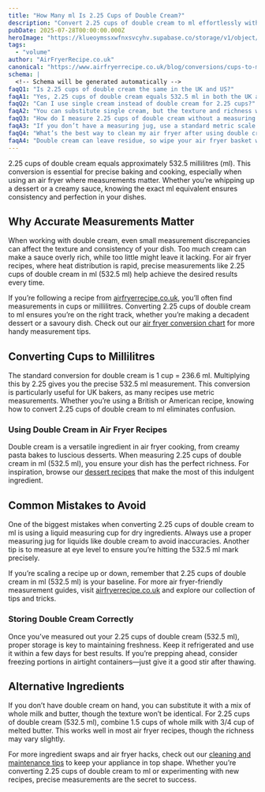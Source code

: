 ```yaml
---
title: "How Many ml Is 2.25 Cups of Double Cream?"
description: "Convert 2.25 cups of double cream to ml effortlessly with our precise measurement guide for perfect baking and cooking every time."
pubDate: 2025-07-28T00:00:00.000Z
heroImage: "https://klueoymssxwfnxsvcyhv.supabase.co/storage/v1/object/public/Shmucket/how-many-ml-is-2-25-cups-of-double-cream.webp"
tags:
  - "volume"
author: "AirFryerRecipe.co.uk"
canonical: "https://www.airfryerrecipe.co.uk/blog/conversions/cups-to-ml/how-many-ml-is-2-25-cups-of-double-cream"
schema: |
  <!-- Schema will be generated automatically -->
faqQ1: "Is 2.25 cups of double cream the same in the UK and US?"
faqA1: "Yes, 2.25 cups of double cream equals 532.5 ml in both the UK and US. However, double cream in the UK has a higher fat content (around 48%) compared to heavy cream in the US (36-40%). For identical results, adjust the fat content or stick to UK double cream when possible."
faqQ2: "Can I use single cream instead of double cream for 2.25 cups?"
faqA2: "You can substitute single cream, but the texture and richness will differ. Single cream has a lower fat content, so your dish may be less creamy. If using 2.25 cups (532.5 ml) of single cream, consider thickening it with a bit of cornflour for a similar consistency."
faqQ3: "How do I measure 2.25 cups of double cream without a measuring jug?"
faqA3: "If you don’t have a measuring jug, use a standard metric scale. Double cream weighs roughly 240 grams per cup, so 2.25 cups would be about 540 grams. This method is less precise than ml measurements but works in a pinch."
faqQ4: "What’s the best way to clean my air fryer after using double cream?"
faqA4: "Double cream can leave residue, so wipe your air fryer basket with warm, soapy water immediately after use. For stubborn spots, use a non-abrasive sponge. Check out our <a href=https://www.airfryerrecipe.co.uk/air-fryer-cleaner>air fryer cleaner guide</a> for detailed tips on maintaining your appliance."
---
```

<p>2.25 cups of double cream equals approximately 532.5 millilitres (ml). This conversion is essential for precise baking and cooking, especially when using an air fryer where measurements matter. Whether you’re whipping up a dessert or a creamy sauce, knowing the exact ml equivalent ensures consistency and perfection in your dishes.</p>  

<h2>Why Accurate Measurements Matter</h2>  
<p>When working with double cream, even small measurement discrepancies can affect the texture and consistency of your dish. Too much cream can make a sauce overly rich, while too little might leave it lacking. For air fryer recipes, where heat distribution is rapid, precise measurements like 2.25 cups of double cream in ml (532.5 ml) help achieve the desired results every time.</p>  

<p>If you’re following a recipe from <a href=https://www.airfryerrecipe.co.uk/recipes>airfryerrecipe.co.uk</a>, you’ll often find measurements in cups or millilitres. Converting 2.25 cups of double cream to ml ensures you’re on the right track, whether you’re making a decadent dessert or a savoury dish. Check out our <a href=https://www.airfryerrecipe.co.uk/air-fryer-conversion-chart>air fryer conversion chart</a> for more handy measurement tips.</p>  

<h2>Converting Cups to Millilitres</h2>  
<p>The standard conversion for double cream is 1 cup = 236.6 ml. Multiplying this by 2.25 gives you the precise 532.5 ml measurement. This conversion is particularly useful for UK bakers, as many recipes use metric measurements. Whether you’re using a British or American recipe, knowing how to convert 2.25 cups of double cream to ml eliminates confusion.</p>  

<h3>Using Double Cream in Air Fryer Recipes</h3>  
<p>Double cream is a versatile ingredient in air fryer cooking, from creamy pasta bakes to luscious desserts. When measuring 2.25 cups of double cream in ml (532.5 ml), you ensure your dish has the perfect richness. For inspiration, browse our <a href=https://www.airfryerrecipe.co.uk/recipe-category/dessert>dessert recipes</a> that make the most of this indulgent ingredient.</p>  

<h2>Common Mistakes to Avoid</h2>  
<p>One of the biggest mistakes when converting 2.25 cups of double cream to ml is using a liquid measuring cup for dry ingredients. Always use a proper measuring jug for liquids like double cream to avoid inaccuracies. Another tip is to measure at eye level to ensure you’re hitting the 532.5 ml mark precisely.</p>  

<p>If you’re scaling a recipe up or down, remember that 2.25 cups of double cream in ml (532.5 ml) is your baseline. For more air fryer-friendly measurement guides, visit <a href=https://www.airfryerrecipe.co.uk>airfryerrecipe.co.uk</a> and explore our collection of tips and tricks.</p>  

<h3>Storing Double Cream Correctly</h3>  
<p>Once you’ve measured out your 2.25 cups of double cream (532.5 ml), proper storage is key to maintaining freshness. Keep it refrigerated and use it within a few days for best results. If you’re prepping ahead, consider freezing portions in airtight containers—just give it a good stir after thawing.</p>  

<h2>Alternative Ingredients</h2>  
<p>If you don’t have double cream on hand, you can substitute it with a mix of whole milk and butter, though the texture won’t be identical. For 2.25 cups of double cream (532.5 ml), combine 1.5 cups of whole milk with 3/4 cup of melted butter. This works well in most air fryer recipes, though the richness may vary slightly.</p>  

<p>For more ingredient swaps and air fryer hacks, check out our <a href=https://www.airfryerrecipe.co.uk/air-fryer-cleaner>cleaning and maintenance tips</a> to keep your appliance in top shape. Whether you’re converting 2.25 cups of double cream to ml or experimenting with new recipes, precise measurements are the secret to success.</p>
